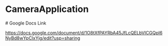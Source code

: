﻿# CameraApplication



﻿# Google Docs Link

https://docs.google.com/document/d/1O8tXfPAYRbA45JfLcQELbVICGQpI6NyBd8wYpClxYjg/edit?usp=sharing
